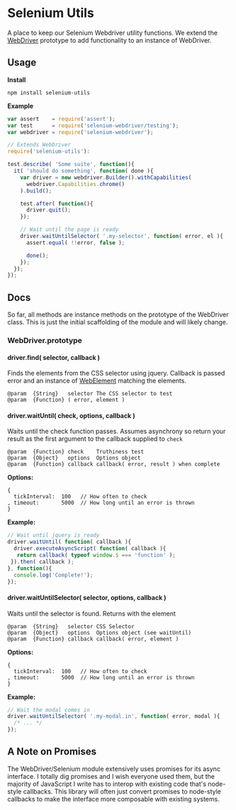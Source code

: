 # Selenium Utils

A place to keep our Selenium Webdriver utility functions. We extend the [WebDriver](http://selenium.googlecode.com/git/docs/api/javascript/module_selenium-webdriver.html) prototype to add functionality to an instance of WebDriver.

## Usage

__Install__

```
npm install selenium-utils
```

__Example__

```javascript
var assert    = require('assert');
var test      = require('selenium-webdriver/testing');
var webdriver = require('selenium-webdriver');

// Extends WebDriver
require('selenium-utils'):

test.describe( 'Some suite', function(){
  it( 'should do something', function( done ){
    var driver = new webdriver.Builder().withCapabilities(
      webdriver.Capabilities.chrome()
    ).build();

    test.after( function(){
      driver.quit();
    });

    // Wait until the page is ready
    driver.waitUntilSelector( '.my-selector', function( error, el ){
      assert.equal( !!error, false );

      done();
    });
  });
});
```

## Docs

So far, all methods are instance methods on the prototype of the WebDriver class. This is just the initial scaffolding of the module and will likely change.

### WebDriver.prototype

#### driver.find( selector, callback )

Finds the elements from the CSS selector using jquery. Callback is passed error and an instance of [WebElement](http://selenium.googlecode.com/git/docs/api/javascript/class_webdriver_WebElement.html) matching the elements.

```
@param  {String}   selector The CSS selector to test
@param  {Function} ( error, element )
```

#### driver.waitUntil( check, options, callback )

Waits until the check function passes. Assumes asynchrony so return your result as the first argument to the callback supplied to `check`

```
@param  {Function} check    Truthiness test
@param  {Object}   options  Options object
@param  {Function} callback callback( error, result ) when complete
```

__Options:__


```
{
  tickInterval:  100   // How often to check
, timeout:       5000  // How long until an error is thrown
}
```

__Example:__


```javascript
// Wait until jquery is ready
driver.waitUntil( function( callback ){
  driver.executeAsyncScript( function( callback ){
   return callback( typeof window.$ === 'function' );
 }).then( callback );
}, function(){
  console.log('Complete!');
});
```

#### driver.waitUntilSelector( selector, options, callback )

Waits until the selector is found. Returns with the element

```
@param  {String}   selector CSS Selector
@param  {Object}   options  Options object (see waitUntil)
@param  {Function} callback callback( error, element )
```

__Options:__


```
{
  tickInterval:  100   // How often to check
, timeout:       5000  // How long until an error is thrown
}
```

__Example:__


```javascript
// Wait the modal comes in
driver.waitUntilSelector( '.my-modal.in', function( error, modal ){
  /* ... */
});
```

## A Note on Promises

The WebDriver/Selenium module extensively uses promises for its async interface. I totally dig promises and I wish everyone used them, but the majority of JavaScript I write has to interop with existing code that's node-style callbacks. This library will often just convert promises to node-style callbacks to make the interface more composable with existing systems.